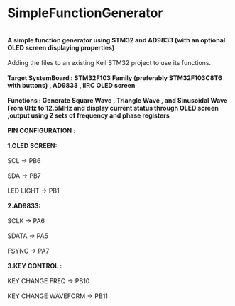# SimpleFunctionGenerator
<br>**A simple function generator using STM32 and AD9833 (with an optional OLED screen displaying properties)**</br>
<br>Adding the files to an existing Keil STM32 project to use its functions.</br>
<br>**Target SystemBoard : STM32F103 Family (preferably STM32F103C8T6 with buttons) , AD9833 , IIRC OLED screen**</br>
<br>**Functions : Generate Square Wave , Triangle Wave , and Sinusoidal Wave From 0Hz to 12.5MHz and display current status through OLED screen ,output using 2 sets of frequency and phase registers**</br>
<br>**PIN CONFIGURATION :**</br>
<br>**1.OLED SCREEN:**</br>
<br>SCL -> PB6</br>
<br>SDA -> PB7</br>
<br>LED LIGHT -> PB1</br>
<br>**2.AD9833:**</br>
<br>SCLK -> PA6</br>
<br>SDATA -> PA5 </br>
<br>FSYNC -> PA7</br>
<br>**3.KEY CONTROL :**</br>
<br>KEY CHANGE FREQ -> PB10</br>
<br>KEY CHANGE WAVEFORM -> PB11</br>
